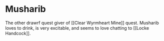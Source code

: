 # Musharib
The other drawrf quest giver of [[Clear Wyrmheart Mine]] quest. Musharib loves to drink, is very excitable, and seems to love chatting to [[Locke Handcock]].